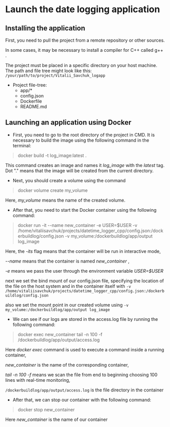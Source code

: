# Launch the date logging application
## Installing the application
First, you need to pull the project from a remote repository or other sources.

In some cases, it may be necessary to install a compiler for C++ called g++ .

The project must be placed in a specific directory on your host machine. The path and file tree might look like this:
`
/your/path/to/project/Vitalii_Savchuk_logapp
`
- Project file-tree:
     - app/*
     - config.json
     - Dockerfile
     - README.md
 
## Launching an application using Docker

+ First, you need to go to the root directory of the project in CMD. It is necessary to build the image using the following command in the terminal:
> docker build -t log_image:latest .

This command creates an image and names it _log_image_ with the _latest_ tag. Dot "." means that the image will be created from the current directory.

+ Next, you should create a volume using the command
> docker volume create my_volume

Here, _my_volume_ means the name of the created volume.

+ After that, you need to start the Docker container using the following command:
> docker run -it --name new_container -e USER=$USER -v /home/vitaliisavchuk/projects/datetime_logger_cpp/config.json:/dockerbuildlog/config.json -v my_volume:/dockerbuildlog/app/output log_image

Here, the _-its_ flag means that the container will be run in interactive mode,

 _--name_ means that the container is named _new_container_ ,
 
_-e_ means we pass the user through the environment variable _USER=$USER_

next we set the bind mount of our config.json file, specifying the location of the file on the host system and in the container itself with
`-v /home/vitaliisavchuk/projects/datetime_logger_cpp/config.json:/dockerbuildlog/config.json`

also we set the mount point in our created volume using
`-v my_volume:/dockerbuildlog/app/output log_image`


+ We can see if our logs are stored in the access.log file by running the following command:
> docker exec new_container tail -n 100 -f /dockerbuildlog/app/output/access.log

Here _docker exec_ command is used to execute a command inside a running container,

_new_container_ is the name of the corresponding container,

_tail -n 100 -f_ means we scan the file from end to beginning choosing 100 lines with real-time monitoring,

`/dockerbuildlog/app/output/access.log` is the file directory in the container

+ After that, we can stop our container with the following command:
> docker stop new_container

Here _new_container_ is the name of our container
